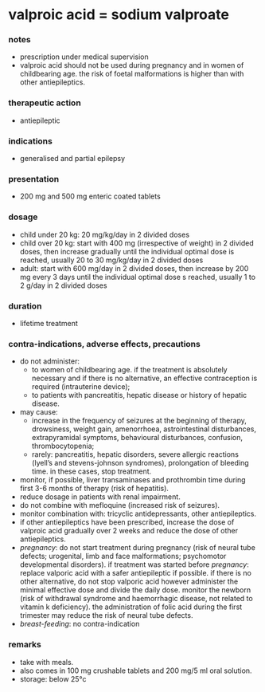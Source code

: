 # valproic acid = sodium valproate

### notes
+ prescription under medical supervision
+ valproic acid should not be used during pregnancy and in women of childbearing age. the risk of foetal malformations is higher than with other antiepileptics.

### therapeutic action
+ antiepileptic

### indications
+ generalised and partial epilepsy

### presentation
+ 200 mg and 500 mg enteric coated tablets

### dosage
+ child under 20 kg: 20 mg/kg/day in 2 divided doses
+ child over 20 kg: start with 400 mg (irrespective of weight) in 2 divided doses, then increase gradually until the individual optimal dose is reached, usually 20 to 30 mg/kg/day in 2 divided doses
+ adult: start with 600 mg/day in 2 divided doses, then increase by 200 mg every 3 days until the individual optimal dose s reached, usually 1 to 2 g/day in 2 divided doses

### duration
+ lifetime treatment

### contra-indications, adverse effects, precautions
+ do not administer:
    - to women of childbearing age. if the treatment is absolutely necessary and if there is no alternative, an effective contraception is required (intrauterine device);
    - to patients with pancreatitis, hepatic disease or history of hepatic disease.
+ may cause:
    - increase in the frequency of seizures at the beginning of therapy, drowsiness, weight gain, amenorrhoea, astrointestinal disturbances, extrapyramidal symptoms, behavioural disturbances, confusion, thrombocytopenia;
    - rarely: pancreatitis, hepatic disorders, severe allergic reactions (lyell’s and stevens-johnson syndromes), prolongation of bleeding time. in these cases, stop treatment.
+ monitor, if possible, liver transaminases and prothrombin time during first 3-6 months of therapy (risk of hepatitis).
+ reduce dosage in patients with renal impairment.
+ do not combine with mefloquine (increased risk of seizures).
+ monitor combination with: tricyclic antidepressants, other antiepileptics.
+ if other antiepileptics have been prescribed, increase the dose of valproic acid gradually over 2 weeks and reduce the dose of other antiepileptics.
+ *pregnancy*: do not start treatment during pregnancy (risk of neural tube defects; urogenital, limb and face malformations; psychomotor developmental disorders). if treatment was started before *pregnancy*: replace valporic acid with a safer antiepileptic if possible. if there is no other alternative, do not stop valporic acid however administer the minimal effective dose and divide the daily dose. monitor the newborn (risk of withdrawal syndrome and haemorrhagic disease, not related to vitamin k deficiency). the administration of folic acid during the first trimester may reduce the risk of neural tube defects.
+ *breast-feeding*: no contra-indication

### remarks
+ take with meals.
+ also comes in 100 mg crushable tablets and 200 mg/5 ml oral solution.
+ storage: below 25°c